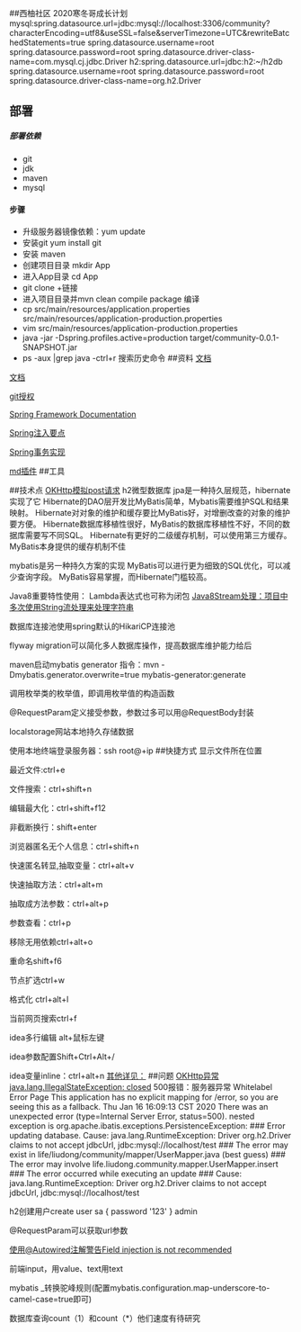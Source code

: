 ##西柚社区
2020寒冬哥成长计划
mysql:spring.datasource.url=jdbc:mysql://localhost:3306/community?characterEncoding=utf8&useSSL=false&serverTimezone=UTC&rewriteBatchedStatements=true 
      spring.datasource.username=root
      spring.datasource.password=root
      spring.datasource.driver-class-name=com.mysql.cj.jdbc.Driver
h2:spring.datasource.url=jdbc:h2:~/h2db
   spring.datasource.username=root
   spring.datasource.password=root
   spring.datasource.driver-class-name=org.h2.Driver

## 部署
##### 部署依赖
- git
- jdk
- maven
- mysql

#### 步骤
- 升级服务器镜像依赖：yum update
- 安装git yum install git
- 安装 maven
- 创建项目目录 mkdir App
- 进入App目录 cd App
- git clone +链接
- 进入项目目录并mvn clean compile package 编译
- cp src/main/resources/application.properties src/main/resources/application-production.properties
- vim src/main/resources/application-production.properties
- java -jar -Dspring.profiles.active=production target/community-0.0.1-SNAPSHOT.jar
- ps -aux |grep java
-ctrl+r 搜索历史命令
##资料
[文档](https://spring.io/guides)

[文档](https://v3.bootcss.com/components/#progress)

[git授权](https://developer.github.com/apps/building-oauth-apps/authorizing-oauth-apps/)

[Spring Framework Documentation](https://docs.spring.io/spring/docs/5.0.3.RELEASE/spring-framework-reference/index.html)

[Spring注入要点](https://www.cnblogs.com/tootwo2/p/6790754.html)

[Spring事务实现](https://blog.csdn.net/mawenshu316143866/article/details/81281443)

[md插件](https://pandao.github.io/editor.md/)
##工具

##技术点
[OKHttp模拟post请求](https://square.github.io/okhttp/)
h2微型数据库
jpa是一种持久层规范，hibernate实现了它
Hibernate的DAO层开发比MyBatis简单，Mybatis需要维护SQL和结果映射。
Hibernate对对象的维护和缓存要比MyBatis好，对增删改查的对象的维护要方便。
Hibernate数据库移植性很好，MyBatis的数据库移植性不好，不同的数据库需要写不同SQL。
Hibernate有更好的二级缓存机制，可以使用第三方缓存。MyBatis本身提供的缓存机制不佳
 
mybatis是另一种持久方案的实现
MyBatis可以进行更为细致的SQL优化，可以减少查询字段。
MyBatis容易掌握，而Hibernate门槛较高。

Java8重要特性使用：
Lambda表达式也可称为闭包
[Java8Stream处理：项目中多次使用String流处理来处理字符串](https://www.jianshu.com/p/11c925cdba50)
    
数据库连接池使用spring默认的HikariCP连接池

flyway migration可以简化多人数据库操作，提高数据库维护能力给后

maven启动mybatis generator 指令：mvn -Dmybatis.generator.overwrite=true mybatis-generator:generate

调用枚举类的枚举值，即调用枚举值的构造函数

@RequestParam定义接受参数，参数过多可以用@RequestBody封装

localstorage网站本地持久存储数据

使用本地终端登录服务器：ssh root@+ip
##快捷方式
显示文件所在位置

最近文件:ctrl+e

文件搜索：ctrl+shift+n

编辑最大化：ctrl+shift+f12

非截断换行：shift+enter

浏览器匿名无个人信息：ctrl+shift+n

快速匿名转显,抽取变量：ctrl+alt+v

快速抽取方法：ctrl+alt+m

抽取成方法参数：ctrl+alt+p

参数查看：ctrl+p

移除无用依赖ctrl+alt+o

重命名shift+f6

节点扩选ctrl+w

格式化 ctrl+alt+l

当前网页搜索ctrl+f

idea多行编辑 alt+鼠标左键

idea参数配置Shift+Ctrl+Alt+/

idea变量inline：ctrl+alt+n
[其他详见：](https://blog.csdn.net/zhuwinmin/article/details/72841061)
##问题
[OKHttp异常java.lang.IllegalStateException: closed](https://blog.csdn.net/u012587005/article/details/78504925)
500报错：服务器异常
Whitelabel Error Page
This application has no explicit mapping for /error, so you are seeing this as a fallback.
Thu Jan 16 16:09:13 CST 2020
There was an unexpected error (type=Internal Server Error, status=500).
nested exception is org.apache.ibatis.exceptions.PersistenceException: ### Error updating database. Cause: java.lang.RuntimeException: Driver org.h2.Driver claims to not accept jdbcUrl, jdbc:mysql://localhost/test ### The error may exist in life/liudong/community/mapper/UserMapper.java (best guess) ### The error may involve life.liudong.community.mapper.UserMapper.insert ### The error occurred while executing an update ### Cause: java.lang.RuntimeException: Driver org.h2.Driver claims to not accept jdbcUrl, jdbc:mysql://localhost/test

h2创建用户create user sa { password '123' } admin

@RequestParam可以获取url参数

[使用@Autowired注解警告Field injection is not recommended](https://blog.csdn.net/zhangjingao/article/details/81094529)

前端input，用value、text用text

mybatis _转换驼峰规则(配置mybatis.configuration.map-underscore-to-camel-case=true即可)

数据库查询count（1）和count（*）他们速度有待研究